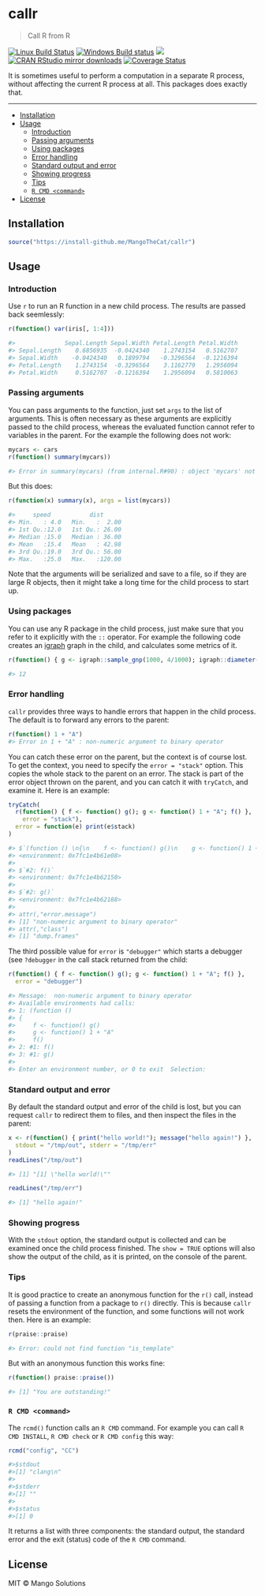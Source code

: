 
# callr

> Call R from R

[![Linux Build Status](https://travis-ci.org/MangoTheCat/callr.svg?branch=master)](https://travis-ci.org/MangoTheCat/callr)
[![Windows Build status](https://ci.appveyor.com/api/projects/status/github/MangoTheCat/callr?svg=true)](https://ci.appveyor.com/project/gaborcsardi/callr)
[![](http://www.r-pkg.org/badges/version/callr)](http://www.r-pkg.org/pkg/callr)
[![CRAN RStudio mirror downloads](http://cranlogs.r-pkg.org/badges/callr)](http://www.r-pkg.org/pkg/callr)
[![Coverage Status](https://img.shields.io/codecov/c/github/MangoTheCat/callr/master.svg)](https://codecov.io/github/MangoTheCat/callr?branch=master)

It is sometimes useful to perform a computation in a separate R process,
without affecting the current R process at all. This packages does exactly
that.

---

  - [Installation](#installation)
  - [Usage](#usage)
    - [Introduction](#introduction)
    - [Passing arguments](#passing-arguments)
	- [Using packages](#using-packages)
	- [Error handling](#error-handling)
	- [Standard output and error](#standard-output-and-error)
	- [Showing progress](#showing-progress)
	- [Tips](#tips)
	- [`R CMD <command>`](#r-cmd-command)
  - [License](#license)

## Installation

```r
source("https://install-github.me/MangoTheCat/callr")
```

## Usage

### Introduction

Use `r` to run an R function in a new child process. The results are
passed back seemlessly:

```r
r(function() var(iris[, 1:4]))

#>              Sepal.Length Sepal.Width Petal.Length Petal.Width
#> Sepal.Length    0.6856935  -0.0424340    1.2743154   0.5162707
#> Sepal.Width    -0.0424340   0.1899794   -0.3296564  -0.1216394
#> Petal.Length    1.2743154  -0.3296564    3.1162779   1.2956094
#> Petal.Width     0.5162707  -0.1216394    1.2956094   0.5810063
```

### Passing arguments

You can pass arguments to the function, just set `args` to the list of
arguments. This is often necessary as these arguments are explicitly
passed to the child process, whereas the evaluated function cannot
refer to variables in the parent. For the example the following does
not work:

```r
mycars <- cars
r(function() summary(mycars))

#> Error in summary(mycars) (from internal.R#90) : object 'mycars' not found
```

But this does:

```r
r(function(x) summary(x), args = list(mycars))

#>     speed           dist
#> Min.   : 4.0   Min.   :  2.00
#> 1st Qu.:12.0   1st Qu.: 26.00
#> Median :15.0   Median : 36.00
#> Mean   :15.4   Mean   : 42.98
#> 3rd Qu.:19.0   3rd Qu.: 56.00
#> Max.   :25.0   Max.   :120.00
```

Note that the arguments will be serialized and save to a file,
so if they are large R objects, then it might take a long time for the
child process to start up.

### Using packages

You can use any R package in the child process, just make sure that you
refer to it explicitly with the `::` operator. For example the following
code creates an [igraph](https://github.com/igraph/rigraph) graph
in the child, and calculates some metrics of it.

```r
r(function() { g <- igraph::sample_gnp(1000, 4/1000); igraph::diameter(g) })

#> 12
```

### Error handling

`callr` provides three ways to handle errors that happen in the
child process. The default is to forward any errors to the parent:

```r
r(function() 1 + "A")
#> Error in 1 + "A" : non-numeric argument to binary operator
```

You can catch these error on the parent, but the context is of course
lost. To get the context, you need to specify the `error = "stack"`
option. This copies the whole stack to the parent on an error.
The stack is part of the error object thrown on the parent, and you
can catch it with `tryCatch`, and examine it. Here is an example:

```r
tryCatch(
  r(function() { f <- function() g(); g <- function() 1 + "A"; f() },
    error = "stack"),
  error = function(e) print(e$stack)
)

#> $`(function () \n{\n    f <- function() g()\n    g <- function() 1 + "A"\n    f()`
#> <environment: 0x7fc1e4b61e08>
#>
#> $`#2: f()`
#> <environment: 0x7fc1e4b62150>
#>
#> $`#2: g()`
#> <environment: 0x7fc1e4b62188>
#>
#> attr(,"error.message")
#> [1] "non-numeric argument to binary operator"
#> attr(,"class")
#> [1] "dump.frames"
```

The third possible value for `error` is `"debugger"` which starts a
debugger (see `?debugger` in the call stack returned from the child:

```r
r(function() { f <- function() g(); g <- function() 1 + "A"; f() },
  error = "debugger")

#> Message:  non-numeric argument to binary operator
#> Available environments had calls:
#> 1: (function ()
#> {
#>     f <- function() g()
#>     g <- function() 1 + "A"
#>     f()
#> 2: #1: f()
#> 3: #1: g()
#>
#> Enter an environment number, or 0 to exit  Selection:
```

### Standard output and error

By default the standard output and error of the child is lost,
but you can request `callr` to redirect them to files, and then
inspect the files in the parent:

```r
x <- r(function() { print("hello world!"); message("hello again!") },
  stdout = "/tmp/out", stderr = "/tmp/err"
)
readLines("/tmp/out")

#> [1] "[1] \"hello world!\""

readLines("/tmp/err")

#> [1] "hello again!"
```

### Showing progress

With the `stdout` option, the standard output is collected and can
be examined once the child process finished. The `show = TRUE` options
will also show the output of the child, as it is printed, on the console
of the parent.

### Tips

It is good practice to create an anonymous function for the `r()` call,
instead of passing a function from a package to `r()` directly. This is
because `callr` resets the environment of the function, and some functions
will not work then. Here is an example:
```r
r(praise::praise)

#> Error: could not find function "is_template"
```

But with an anonymous function this works fine:
```r
r(function() praise::praise())

#> [1] "You are outstanding!"
```

### `R CMD <command>`

The `rcmd()` function calls an `R CMD` command. For example you can
call `R CMD INSTALL`, `R CMD check` or `R CMD config` this way:

```r
rcmd("config", "CC")

#>$stdout
#>[1] "clang\n"
#>
#>$stderr
#>[1] ""
#>
#>$status
#>[1] 0
```

It returns a list with three components: the standard output, the standard
error and the exit (status) code of the `R CMD` command.

## License

MIT © Mango Solutions
